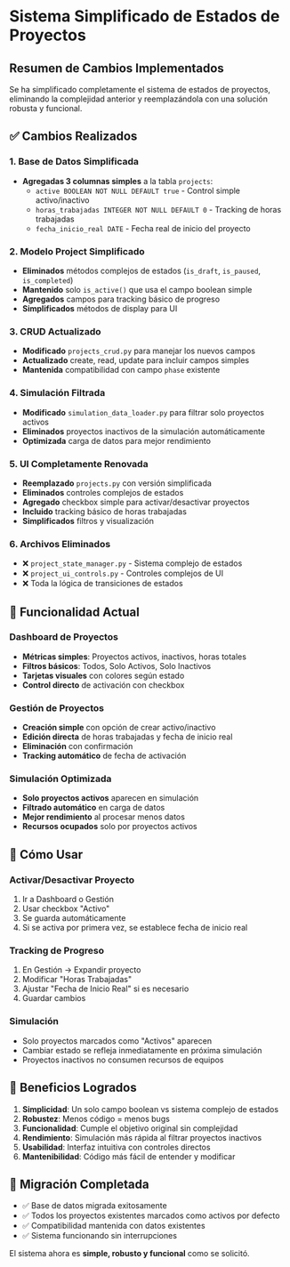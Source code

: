 # Sistema Simplificado de Estados de Proyectos

## Resumen de Cambios Implementados

Se ha simplificado completamente el sistema de estados de proyectos, eliminando la complejidad anterior y reemplazándola con una solución robusta y funcional.

## ✅ Cambios Realizados

### 1. Base de Datos Simplificada
- **Agregadas 3 columnas simples** a la tabla `projects`:
  - `active BOOLEAN NOT NULL DEFAULT true` - Control simple activo/inactivo
  - `horas_trabajadas INTEGER NOT NULL DEFAULT 0` - Tracking de horas trabajadas
  - `fecha_inicio_real DATE` - Fecha real de inicio del proyecto

### 2. Modelo Project Simplificado
- **Eliminados** métodos complejos de estados (`is_draft`, `is_paused`, `is_completed`)
- **Mantenido** solo `is_active()` que usa el campo boolean simple
- **Agregados** campos para tracking básico de progreso
- **Simplificados** métodos de display para UI

### 3. CRUD Actualizado
- **Modificado** `projects_crud.py` para manejar los nuevos campos
- **Actualizado** create, read, update para incluir campos simples
- **Mantenida** compatibilidad con campo `phase` existente

### 4. Simulación Filtrada
- **Modificado** `simulation_data_loader.py` para filtrar solo proyectos activos
- **Eliminados** proyectos inactivos de la simulación automáticamente
- **Optimizada** carga de datos para mejor rendimiento

### 5. UI Completamente Renovada
- **Reemplazado** `projects.py` con versión simplificada
- **Eliminados** controles complejos de estados
- **Agregado** checkbox simple para activar/desactivar proyectos
- **Incluido** tracking básico de horas trabajadas
- **Simplificados** filtros y visualización

### 6. Archivos Eliminados
- ❌ `project_state_manager.py` - Sistema complejo de estados
- ❌ `project_ui_controls.py` - Controles complejos de UI
- ❌ Toda la lógica de transiciones de estados

## 🎯 Funcionalidad Actual

### Dashboard de Proyectos
- **Métricas simples**: Proyectos activos, inactivos, horas totales
- **Filtros básicos**: Todos, Solo Activos, Solo Inactivos
- **Tarjetas visuales** con colores según estado
- **Control directo** de activación con checkbox

### Gestión de Proyectos
- **Creación simple** con opción de crear activo/inactivo
- **Edición directa** de horas trabajadas y fecha de inicio real
- **Eliminación** con confirmación
- **Tracking automático** de fecha de activación

### Simulación Optimizada
- **Solo proyectos activos** aparecen en simulación
- **Filtrado automático** en carga de datos
- **Mejor rendimiento** al procesar menos datos
- **Recursos ocupados** solo por proyectos activos

## 🔧 Cómo Usar

### Activar/Desactivar Proyecto
1. Ir a Dashboard o Gestión
2. Usar checkbox "Activo" 
3. Se guarda automáticamente
4. Si se activa por primera vez, se establece fecha de inicio real

### Tracking de Progreso
1. En Gestión → Expandir proyecto
2. Modificar "Horas Trabajadas"
3. Ajustar "Fecha de Inicio Real" si es necesario
4. Guardar cambios

### Simulación
- Solo proyectos marcados como "Activos" aparecen
- Cambiar estado se refleja inmediatamente en próxima simulación
- Proyectos inactivos no consumen recursos de equipos

## 🎉 Beneficios Logrados

1. **Simplicidad**: Un solo campo boolean vs sistema complejo de estados
2. **Robustez**: Menos código = menos bugs
3. **Funcionalidad**: Cumple el objetivo original sin complejidad
4. **Rendimiento**: Simulación más rápida al filtrar proyectos inactivos
5. **Usabilidad**: Interfaz intuitiva con controles directos
6. **Mantenibilidad**: Código más fácil de entender y modificar

## 🔄 Migración Completada

- ✅ Base de datos migrada exitosamente
- ✅ Todos los proyectos existentes marcados como activos por defecto
- ✅ Compatibilidad mantenida con datos existentes
- ✅ Sistema funcionando sin interrupciones

El sistema ahora es **simple, robusto y funcional** como se solicitó.